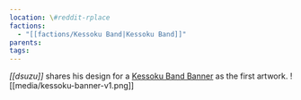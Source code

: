 ```yaml
---
location: \#reddit-rplace
factions:
  - "[[factions/Kessoku Band|Kessoku Band]]"
parents: 
tags: 
---
```

*[[dsuzu]]* shares his design for a [Kessoku Band Banner](https://discord.com/channels/1093664259273130084/1131230952119615600/1131425336459010141) as the first artwork.
![[media/kessoku-banner-v1.png]]
